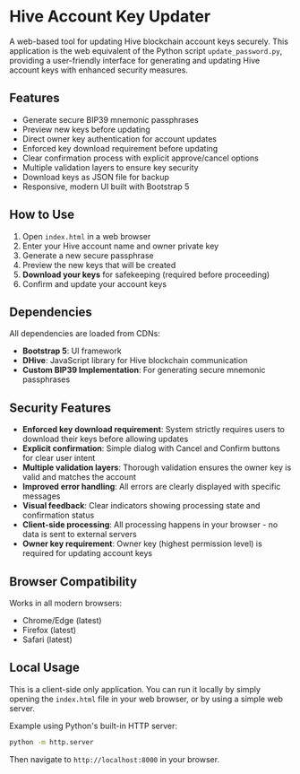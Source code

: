 # Hive Account Key Updater

A web-based tool for updating Hive blockchain account keys securely. This application is the web equivalent of the Python script `update_password.py`, providing a user-friendly interface for generating and updating Hive account keys with enhanced security measures.

## Features

- Generate secure BIP39 mnemonic passphrases
- Preview new keys before updating
- Direct owner key authentication for account updates
- Enforced key download requirement before updating
- Clear confirmation process with explicit approve/cancel options
- Multiple validation layers to ensure key security
- Download keys as JSON file for backup
- Responsive, modern UI built with Bootstrap 5

## How to Use

1. Open `index.html` in a web browser
2. Enter your Hive account name and owner private key
3. Generate a new secure passphrase
4. Preview the new keys that will be created
5. **Download your keys** for safekeeping (required before proceeding)
6. Confirm and update your account keys

## Dependencies

All dependencies are loaded from CDNs:

- **Bootstrap 5**: UI framework
- **DHive**: JavaScript library for Hive blockchain communication
- **Custom BIP39 Implementation**: For generating secure mnemonic passphrases

## Security Features

- **Enforced key download requirement**: System strictly requires users to download their keys before allowing updates
- **Explicit confirmation**: Simple dialog with Cancel and Confirm buttons for clear user intent
- **Multiple validation layers**: Thorough validation ensures the owner key is valid and matches the account
- **Improved error handling**: All errors are clearly displayed with specific messages
- **Visual feedback**: Clear indicators showing processing state and confirmation status
- **Client-side processing**: All processing happens in your browser - no data is sent to external servers
- **Owner key requirement**: Owner key (highest permission level) is required for updating account keys

## Browser Compatibility

Works in all modern browsers:

- Chrome/Edge (latest)
- Firefox (latest)
- Safari (latest)

## Local Usage

This is a client-side only application. You can run it locally by simply opening the `index.html` file in your web browser, or by using a simple web server.

Example using Python's built-in HTTP server:

```bash
python -m http.server
```

Then navigate to `http://localhost:8000` in your browser.
